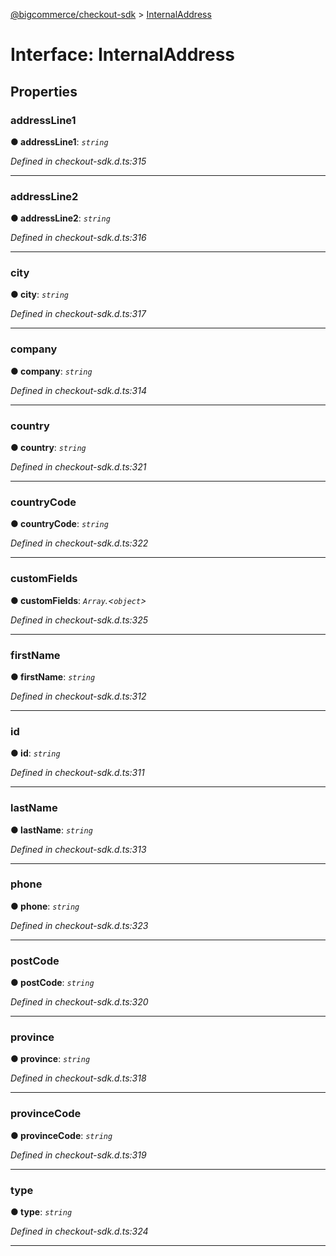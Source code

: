 [@bigcommerce/checkout-sdk](../README.md) > [InternalAddress](../interfaces/internaladdress.md)



# Interface: InternalAddress


## Properties
<a id="addressline1"></a>

###  addressLine1

**●  addressLine1**:  *`string`* 

*Defined in checkout-sdk.d.ts:315*





___

<a id="addressline2"></a>

###  addressLine2

**●  addressLine2**:  *`string`* 

*Defined in checkout-sdk.d.ts:316*





___

<a id="city"></a>

###  city

**●  city**:  *`string`* 

*Defined in checkout-sdk.d.ts:317*





___

<a id="company"></a>

###  company

**●  company**:  *`string`* 

*Defined in checkout-sdk.d.ts:314*





___

<a id="country"></a>

###  country

**●  country**:  *`string`* 

*Defined in checkout-sdk.d.ts:321*





___

<a id="countrycode"></a>

###  countryCode

**●  countryCode**:  *`string`* 

*Defined in checkout-sdk.d.ts:322*





___

<a id="customfields"></a>

###  customFields

**●  customFields**:  *`Array`.<`object`>* 

*Defined in checkout-sdk.d.ts:325*





___

<a id="firstname"></a>

###  firstName

**●  firstName**:  *`string`* 

*Defined in checkout-sdk.d.ts:312*





___

<a id="id"></a>

###  id

**●  id**:  *`string`* 

*Defined in checkout-sdk.d.ts:311*





___

<a id="lastname"></a>

###  lastName

**●  lastName**:  *`string`* 

*Defined in checkout-sdk.d.ts:313*





___

<a id="phone"></a>

###  phone

**●  phone**:  *`string`* 

*Defined in checkout-sdk.d.ts:323*





___

<a id="postcode"></a>

###  postCode

**●  postCode**:  *`string`* 

*Defined in checkout-sdk.d.ts:320*





___

<a id="province"></a>

###  province

**●  province**:  *`string`* 

*Defined in checkout-sdk.d.ts:318*





___

<a id="provincecode"></a>

###  provinceCode

**●  provinceCode**:  *`string`* 

*Defined in checkout-sdk.d.ts:319*





___

<a id="type"></a>

###  type

**●  type**:  *`string`* 

*Defined in checkout-sdk.d.ts:324*





___


